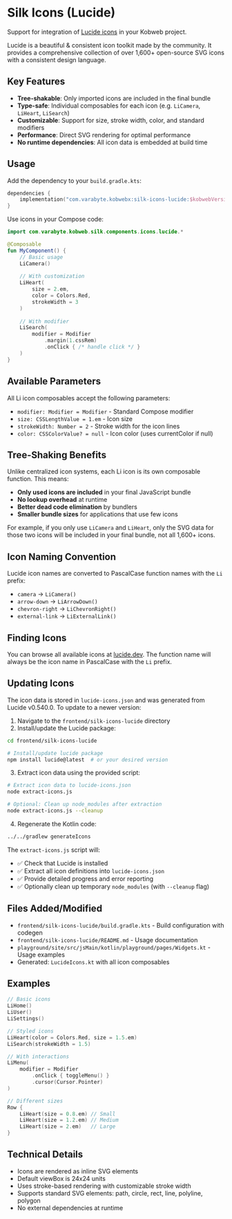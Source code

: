 # Silk Icons (Lucide)

Support for integration of [Lucide icons](https://lucide.dev/) in your Kobweb project.

Lucide is a beautiful & consistent icon toolkit made by the community. It provides a comprehensive collection of over
1,600+ open-source SVG icons with a consistent design language.

## Key Features

- **Tree-shakable**: Only imported icons are included in the final bundle
- **Type-safe**: Individual composables for each icon (e.g. `LiCamera`, `LiHeart`, `LiSearch`)
- **Customizable**: Support for size, stroke width, color, and standard modifiers
- **Performance**: Direct SVG rendering for optimal performance
- **No runtime dependencies**: All icon data is embedded at build time

## Usage

Add the dependency to your `build.gradle.kts`:

```kotlin
dependencies {
    implementation("com.varabyte.kobwebx:silk-icons-lucide:$kobwebVersion")
}
```

Use icons in your Compose code:

```kotlin
import com.varabyte.kobweb.silk.components.icons.lucide.*

@Composable
fun MyComponent() {
    // Basic usage
    LiCamera()
    
    // With customization
    LiHeart(
        size = 2.em,
        color = Colors.Red,
        strokeWidth = 3
    )
    
    // With modifier
    LiSearch(
        modifier = Modifier
            .margin(1.cssRem)
            .onClick { /* handle click */ }
    )
}
```

## Available Parameters

All Li icon composables accept the following parameters:

- `modifier: Modifier = Modifier` - Standard Compose modifier
- `size: CSSLengthValue = 1.em` - Icon size
- `strokeWidth: Number = 2` - Stroke width for the icon lines
- `color: CSSColorValue? = null` - Icon color (uses currentColor if null)

## Tree-Shaking Benefits

Unlike centralized icon systems, each Li icon is its own composable function. This means:

- **Only used icons are included** in your final JavaScript bundle
- **No lookup overhead** at runtime
- **Better dead code elimination** by bundlers
- **Smaller bundle sizes** for applications that use few icons

For example, if you only use `LiCamera` and `LiHeart`, only the SVG data for those two icons will be included in
your final bundle, not all 1,600+ icons.

## Icon Naming Convention

Lucide icon names are converted to PascalCase function names with the `Li` prefix:

- `camera` → `LiCamera()`
- `arrow-down` → `LiArrowDown()`
- `chevron-right` → `LiChevronRight()`
- `external-link` → `LiExternalLink()`

## Finding Icons

You can browse all available icons at [lucide.dev](https://lucide.dev/icons/). The function name will always be the icon
name in PascalCase with the `Li` prefix.

## Updating Icons

The icon data is stored in `lucide-icons.json` and was generated from Lucide v0.540.0. To update to a newer version:

1. Navigate to the `frontend/silk-icons-lucide` directory
2. Install/update the Lucide package:

```bash
cd frontend/silk-icons-lucide

# Install/update lucide package
npm install lucide@latest  # or your desired version
```

3. Extract icon data using the provided script:

```bash
# Extract icon data to lucide-icons.json
node extract-icons.js

# Optional: Clean up node_modules after extraction
node extract-icons.js --cleanup
```

4. Regenerate the Kotlin code:

```bash
../../gradlew generateIcons
```

The `extract-icons.js` script will:

- ✅ Check that Lucide is installed
- ✅ Extract all icon definitions into `lucide-icons.json`
- ✅ Provide detailed progress and error reporting
- ✅ Optionally clean up temporary `node_modules` (with `--cleanup` flag)

## Files Added/Modified
- `frontend/silk-icons-lucide/build.gradle.kts` - Build configuration with codegen
- `frontend/silk-icons-lucide/README.md` - Usage documentation
- `playground/site/src/jsMain/kotlin/playground/pages/Widgets.kt` - Usage examples
- Generated: `LucideIcons.kt` with all icon composables


## Examples

```kotlin
// Basic icons
LiHome()
LiUser()
LiSettings()

// Styled icons
LiHeart(color = Colors.Red, size = 1.5.em)
LiSearch(strokeWidth = 1.5)

// With interactions
LiMenu(
    modifier = Modifier
        .onClick { toggleMenu() }
        .cursor(Cursor.Pointer)
)

// Different sizes
Row {
    LiHeart(size = 0.8.em) // Small
    LiHeart(size = 1.2.em) // Medium  
    LiHeart(size = 2.em)   // Large
}
```

## Technical Details

- Icons are rendered as inline SVG elements
- Default viewBox is 24x24 units
- Uses stroke-based rendering with customizable stroke width
- Supports standard SVG elements: path, circle, rect, line, polyline, polygon
- No external dependencies at runtime